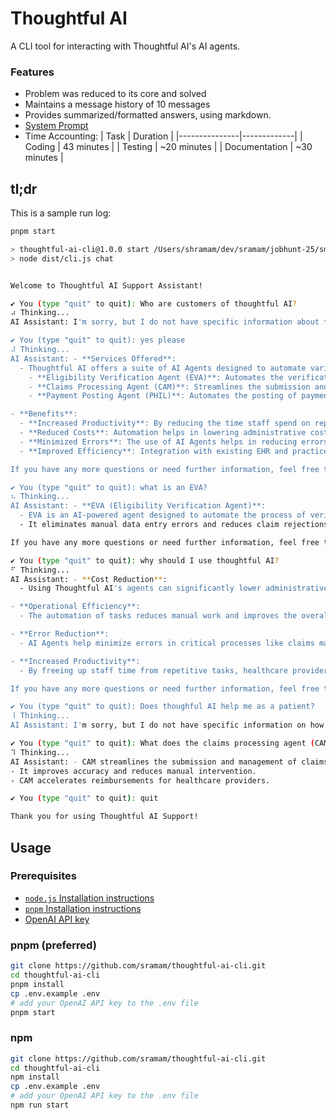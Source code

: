 # Thoughtful AI

A CLI tool for interacting with Thoughtful AI's AI agents.

### Features

- Problem was reduced to its core and solved
- Maintains a message history of 10 messages
- Provides summarized/formatted answers, using markdown.
- [System Prompt](./system.md)
- Time Accounting:
    | Task          | Duration    |
    |---------------|-------------|
    | Coding        | 43 minutes  |
    | Testing       | ~20 minutes |
    | Documentation | ~30 minutes |

## tl;dr

This is a sample run log:

```sh
pnpm start

> thoughtful-ai-cli@1.0.0 start /Users/shramam/dev/sramam/jobhunt-25/smarter-dx-cli
> node dist/cli.js chat


Welcome to Thoughtful AI Support Assistant!

✔ You (type "quit" to quit): Who are customers of thoughtful AI?
⠴ Thinking...
AI Assistant: I'm sorry, but I do not have specific information about the customers of Thoughtful AI. However, I can provide details about the services and benefits offered by Thoughtful AI. Please let me know if you would like to know more about that.

✔ You (type "quit" to quit): yes please
⠼ Thinking...
AI Assistant: - **Services Offered**:
  - Thoughtful AI offers a suite of AI Agents designed to automate various aspects of healthcare revenue cycle management (RCM). This includes:
    - **Eligibility Verification Agent (EVA)**: Automates the verification of a patient’s eligibility and benefits information in real-time.
    - **Claims Processing Agent (CAM)**: Streamlines the submission and management of claims.
    - **Payment Posting Agent (PHIL)**: Automates the posting of payments to patient accounts.

- **Benefits**:
  - **Increased Productivity**: By reducing the time staff spend on repetitive tasks, healthcare providers can focus more on patient care.
  - **Reduced Costs**: Automation helps in lowering administrative costs associated with manual processes.
  - **Minimized Errors**: The use of AI Agents helps in reducing errors in critical processes like claims management and payment posting.
  - **Improved Efficiency**: Integration with existing EHR and practice management systems enhances overall operational efficiency.

If you have any more questions or need further information, feel free to ask!

✔ You (type "quit" to quit): what is an EVA?
⠦ Thinking...
AI Assistant: - **EVA (Eligibility Verification Agent)**:
  - EVA is an AI-powered agent designed to automate the process of verifying a patient's eligibility and benefits information in real-time.
  - It eliminates manual data entry errors and reduces claim rejections by providing accurate and timely verification.

If you have any more questions or need further information, feel free to ask!

✔ You (type "quit" to quit): why should I use thoughtful AI?
⠋ Thinking...
AI Assistant: - **Cost Reduction**:
  - Using Thoughtful AI's agents can significantly lower administrative costs associated with revenue cycle management.

- **Operational Efficiency**:
  - The automation of tasks reduces manual work and improves the overall efficiency of healthcare processes.

- **Error Reduction**:
  - AI Agents help minimize errors in critical processes like claims management and payment posting, leading to more accurate outcomes.

- **Increased Productivity**:
  - By freeing up staff time from repetitive tasks, healthcare providers can focus more on patient care, ultimately improving service delivery.

If you have any more questions or need further information, feel free to ask!

✔ You (type "quit" to quit): Does thoughful AI help me as a patient?
⠸ Thinking...
AI Assistant: I'm sorry, but I do not have specific information on how Thoughtful AI directly helps patients. Thoughtful AI primarily focuses on automating healthcare revenue cycle management and optimizing administrative processes for healthcare providers. If you have any questions about their services for healthcare providers, please let me know!

✔ You (type "quit" to quit): What does the claims processing agent (CAM) do?
⠹ Thinking...
AI Assistant: - CAM streamlines the submission and management of claims.
- It improves accuracy and reduces manual intervention.
- CAM accelerates reimbursements for healthcare providers.

✔ You (type "quit" to quit): quit

Thank you for using Thoughtful AI Support!
```


## Usage

### Prerequisites

 - [`node.js` Installation instructions](https://nodejs.org/en/download)
 - [`pnpm` Installation instructions](https://pnpm.io/installation)
 - [OpenAI API key](https://platform.openai.com/api-keys)

### pnpm (preferred)

```bash
git clone https://github.com/sramam/thoughtful-ai-cli.git
cd thoughtful-ai-cli
pnpm install
cp .env.example .env
# add your OpenAI API key to the .env file
pnpm start
```

### npm

```bash
git clone https://github.com/sramam/thoughtful-ai-cli.git
cd thoughtful-ai-cli
npm install
cp .env.example .env
# add your OpenAI API key to the .env file
npm run start
```